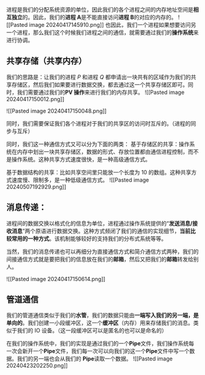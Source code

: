 进程是我们的分配系统资源的单位，因此我们的各个进程之间的内存地址空间是**相互独立**的。因此，我们的**进程 A**是不能直接访问**进程 B**的对应的内存的。
![[Pasted image 20240417145910.png]]
也因此，我们一个进程如果想要访问另一个进程，那么我们这个时候我们进程之间的通信，就需要通过我们的**操作系统**来进行协调。

## 共享存储（共享内存）
我们的思路是：让我们的进程 $P$ 和进程 $Q$ 都申请出一块共有的区域作为我们的共享存储区，然后我们如果要进行数据交换，都去通过这一个共享存储区即可。同时，我们需要通过我们的**PV 操作**来进行我们的内存共享。
![[Pasted image 20240417150012.png]]

![[Pasted image 20240417150048.png]]

同时，我们需要保证我们各个进程对于我们的共享区的访问时互斥的。（进程的同步与互斥）

同时，我们这一种通信方式又可以分为下面的两类：
基于存储区的共享：操作系统在内存中划出一块共享存储区，数据的形式、存放位置都由通信进程控制，而不是操作系统。这种共享方式速度很快，是一种高级通信方式。

基于数据结构的共享：比如共享空间里只能放一个长度为 10 的数组。这种共享方式速度慢、限制多，是一种低级通信方式。
![[Pasted image 20240507192929.png]]

## 消息传递：
进程间的数据交换以格式化的信息为单位，进程通过操作系统提供的“**发送消息/接收消息**”两个原语进行数据交换。这种方式频闭了我们的通信的实现细节，**当前比较常用的一种方式**。该机制能够较好的支持我们的分布式系统等等。

当然，我们的消息传递也可以再细分为直接通信方式和简介通信方式两种，我们的间接通信方式就是要把我们的信息放在我们的**邮箱**，然后又把我们的**邮箱**转发给别人。

![[Pasted image 20240417150614.png]]

## 管道通信
我们的管道通信类似于我们的**水管**，我们的数据只能由**一端写入我们的另一端，是单向的**。我们创建一小段缓冲区，这一个**缓冲区**（内存）用来存储我们的消息。类似于我们的 IO 设备。（这一段缓冲区可以是匿名的也可以是命名的）

在我们的操作系统中，我们的实现是通过我们的一个**Pipe**文件，我们操作系统每一次会新开一个**Pipe**文件，我们每一次可以向我们的这一个**Pipe**文件中写一个数据。我们的另一端也会从我们的 **Pipe**读取一个数据。
![[Pasted image 20240423202250.png]]
